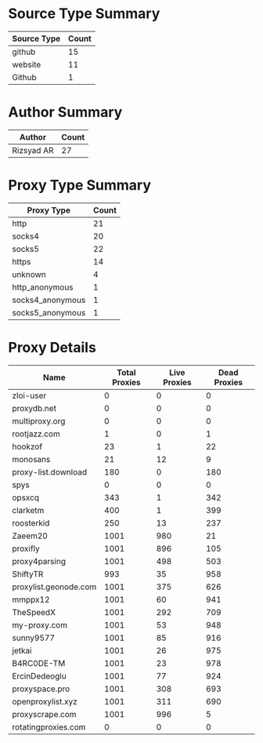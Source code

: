 # Source Type Summary

| Source Type | Count |
|-------------|-------|
| github | 15 |
| website | 11 |
| Github | 1 |


# Author Summary

| Author | Count |
|--------|-------|
| Rizsyad AR | 27 |


# Proxy Type Summary

| Proxy Type | Count |
|------------|-------|
| http | 21 |
| socks4 | 20 |
| socks5 | 22 |
| https | 14 |
| unknown | 4 |
| http_anonymous | 1 |
| socks4_anonymous | 1 |
| socks5_anonymous | 1 |


# Proxy Details

| Name | Total Proxies | Live Proxies | Dead Proxies |
|------|---------------|--------------|---------------|
| zloi-user | 0 | 0 | 0 |
| proxydb.net | 0 | 0 | 0 |
| multiproxy.org | 0 | 0 | 0 |
| rootjazz.com | 1 | 0 | 1 |
| hookzof | 23 | 1 | 22 |
| monosans | 21 | 12 | 9 |
| proxy-list.download | 180 | 0 | 180 |
| spys | 0 | 0 | 0 |
| opsxcq | 343 | 1 | 342 |
| clarketm | 400 | 1 | 399 |
| roosterkid | 250 | 13 | 237 |
| Zaeem20 | 1001 | 980 | 21 |
| proxifly | 1001 | 896 | 105 |
| proxy4parsing | 1001 | 498 | 503 |
| ShiftyTR | 993 | 35 | 958 |
| proxylist.geonode.com | 1001 | 375 | 626 |
| mmppx12 | 1001 | 60 | 941 |
| TheSpeedX | 1001 | 292 | 709 |
| my-proxy.com | 1001 | 53 | 948 |
| sunny9577 | 1001 | 85 | 916 |
| jetkai | 1001 | 26 | 975 |
| B4RC0DE-TM | 1001 | 23 | 978 |
| ErcinDedeoglu | 1001 | 77 | 924 |
| proxyspace.pro | 1001 | 308 | 693 |
| openproxylist.xyz | 1001 | 311 | 690 |
| proxyscrape.com | 1001 | 996 | 5 |
| rotatingproxies.com | 0 | 0 | 0 |
